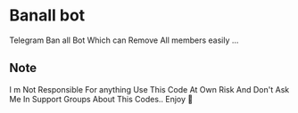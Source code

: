 # Banall bot

Telegram Ban all Bot Which can Remove All members easily ...


## Note

I m Not Responsible For anything Use This Code At Own Risk And Don't Ask Me In Support Groups About This Codes..
 Enjoy 🙂
